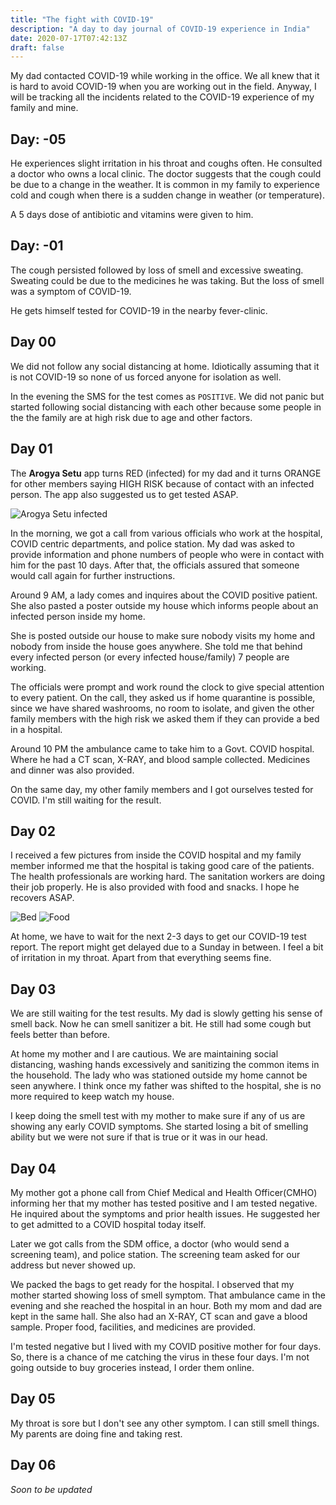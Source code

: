 ```yaml
--- 
title: "The fight with COVID-19" 
description: "A day to day journal of COVID-19 experience in India" 
date: 2020-07-17T07:42:13Z 
draft: false 
---
```


My dad contacted COVID-19 while working in the office. We all knew that it is
hard to avoid COVID-19 when you are
working out in the field.  Anyway, I will be tracking all the incidents related
to the COVID-19 experience of my family and mine.

## Day: -05

He experiences slight irritation in his throat and coughs often.
He consulted a doctor
who owns a local clinic. The doctor suggests that the cough could be due to a change in
the weather. It is common in my family to experience cold and cough when there
is a sudden change in weather (or temperature).

A 5 days dose of antibiotic and vitamins were given to him.

## Day: -01

The cough persisted followed by loss of smell and excessive sweating.  Sweating
could be due to the medicines he was taking. But the loss of smell was a symptom
of COVID-19.

He gets himself tested for COVID-19 in the nearby fever-clinic.

## Day 00

We did not follow any social distancing at home. Idiotically assuming that it is
not COVID-19 so none of us forced anyone for isolation as well.

In the evening the SMS for the test comes as `POSITIVE`. We did not panic but
started following social distancing with each other because some people in the
the family are at high risk due to age and other factors.


## Day 01

The **Arogya Setu** app turns RED (infected) for my dad and
 it turns ORANGE for other members saying HIGH RISK because of contact
with an infected person. The app also suggested us to get tested ASAP.

![Arogya Setu infected](/images/covid-19/arogya-setu-50-scaled.jpeg)

In the morning, we got a call from various officials who work at the hospital, 
COVID
centric departments, and police station. My dad was asked to provide information and
phone numbers of people who were in contact with him for the past 10 days. After
that, the officials assured that someone would call again for further
instructions.

Around 9 AM, a lady comes and inquires about the COVID positive patient. She
also pasted a poster outside my house which informs people about an infected
person inside my home. 

She is posted outside our house to make sure nobody visits my home and nobody
from inside the house goes anywhere. She told me that behind every infected person
(or every infected house/family) 7 people are working.

The officials were prompt and work round the clock to give special attention to
every patient. On the call, they asked us if home quarantine is possible, since
we have shared washrooms, no room to isolate, and given the other family members
with the high risk we asked them if they can provide a bed in a hospital. 

Around 10 PM the ambulance came to take him to a Govt. COVID hospital. Where he
had a CT scan, X-RAY, and blood sample collected. Medicines and dinner was also
provided.

On the same day, my other family members and I got ourselves tested for COVID.
I'm still waiting for the result.


## Day 02

I received a few pictures from inside the COVID hospital and my family member
informed me that the hospital is taking good care of the patients. The health
professionals are working hard. The sanitation workers are doing their job
properly. He is also provided with food and snacks. I hope he recovers ASAP.


![Bed](/images/covid-19/bed.jpeg) ![Food](/images/covid-19/food.jpeg)


At home, we have to wait for the next 2-3 days to get our COVID-19 test report.
The report might get delayed due to a Sunday in between.  I feel a bit of
irritation in my throat. Apart from that everything seems fine. 

## Day 03

We are still waiting for the test results. My dad is slowly getting his sense
of smell back. Now he can smell sanitizer a bit. He still had some cough but
feels better than before.

At home my mother and I are cautious. We are maintaining social distancing, washing 
hands excessively and sanitizing the common items in the household.
The lady who was stationed outside my home cannot be seen anywhere. I think
once my father was shifted to the hospital, she is no more required to keep
watch my house.

I keep doing the smell test with my mother to make sure if any of us are showing any
early COVID symptoms. She started losing a bit of smelling ability but we
were not sure if that is true or it was in our head.

## Day 04

My mother got a phone call from Chief Medical and Health Officer(CMHO) informing her that
my mother has tested positive and I am tested negative. He inquired about the symptoms and prior health issues. He suggested her to get admitted to a COVID
hospital today itself. 

Later we got calls from the SDM office, a doctor (who would send a screening team),
and police station. The screening team asked for our address but never showed up.

We packed the bags to get ready for the hospital. I observed that my mother started showing loss of smell symptom.
That ambulance came in the evening and she reached the hospital in an hour.
Both my mom and dad are kept in the same hall. She also had an X-RAY, CT scan and gave a blood sample. Proper food, facilities, and medicines are provided.

I'm tested negative but I lived with my COVID positive mother for four days. So, there is a chance of me catching the virus in these four days. I'm not going outside to buy groceries instead, I order them online.
## Day 05

My throat is sore but I don't see any other symptom. I can still smell things.
My parents are doing fine and taking rest. 

## Day 06
*Soon to be updated* 
